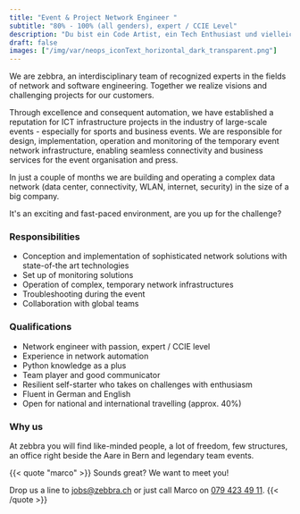 ```yaml
---
title: "Event & Project Network Engineer "
subtitle: "80% - 100% (all genders), expert / CCIE Level"
description: "Du bist ein Code Artist, ein Tech Enthusiast und vielleicht sogar Entrepreneur mit einer make-things-happen Haltung. Du suchst Entfaltungsfreiraum, willst deine Ideen einbringen und smarte Kundenlösungen zum Fliegen bringen?"
draft: false
images: ["/img/var/neops_iconText_horizontal_dark_transparent.png"]
---
```


We are zebbra, an interdisciplinary team of recognized experts in the fields of network and software engineering. Together we realize visions and challenging projects for our customers. 

<!--more-->

Through excellence and consequent automation, we have established a reputation for ICT infrastructure projects in the industry of large-scale events - especially for sports and business events. We are responsible for design, implementation, operation and monitoring of the temporary event network infrastructure, enabling seamless connectivity and business services for the event organisation and press.

In just a couple of months we are building and operating a complex data network (data center, connectivity, WLAN, internet, security) in the size of a big company.

It's an exciting and fast-paced environment, are you up for the challenge?


### Responsibilities

* Conception and implementation of sophisticated network solutions with state-of-the art technologies
* Set up of monitoring solutions
* Operation of complex, temporary network infrastructures
* Troubleshooting during the event
* Collaboration with global teams



### Qualifications

*	Network engineer with passion, expert / CCIE level
*	Experience in network automation
*	Python knowledge as a plus
*	Team player and good communicator
*	Resilient self-starter who takes on challenges with enthusiasm
*	Fluent in German and English
*	Open for national and international travelling (approx. 40%)

### Why us

At zebbra you will find like-minded people, a lot of freedom, few structures, an office right beside the Aare in Bern and legendary team events.

{{< quote "marco" >}}
  Sounds great? We want to meet you!

  Drop us a line to <a href="mailto:jobs@zebbra.ch">jobs@zebbra.ch</a> or just call Marco on [079 423 49 11](tel:+41794234911).
{{< /quote >}}
